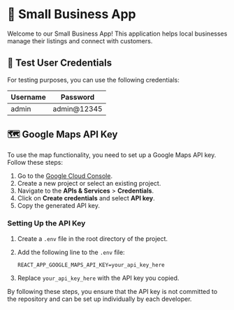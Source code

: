 # 🏪 Small Business App

Welcome to our Small Business App! This application helps local businesses manage their listings and connect with customers.

## 🔑 Test User Credentials

For testing purposes, you can use the following credentials:

| Username | Password    |
|----------|-------------|
| admin    | admin@12345 |

## 🗺️ Google Maps API Key

To use the map functionality, you need to set up a Google Maps API key. Follow these steps:

1. Go to the [Google Cloud Console](https://console.cloud.google.com/).
2. Create a new project or select an existing project.
3. Navigate to the **APIs & Services** > **Credentials**.
4. Click on **Create credentials** and select **API key**.
5. Copy the generated API key.

### Setting Up the API Key

1. Create a `.env` file in the root directory of the project.
2. Add the following line to the `.env` file:

    ```env
    REACT_APP_GOOGLE_MAPS_API_KEY=your_api_key_here
    ```

3. Replace `your_api_key_here` with the API key you copied.

By following these steps, you ensure that the API key is not committed to the repository and can be set up individually by each developer.


